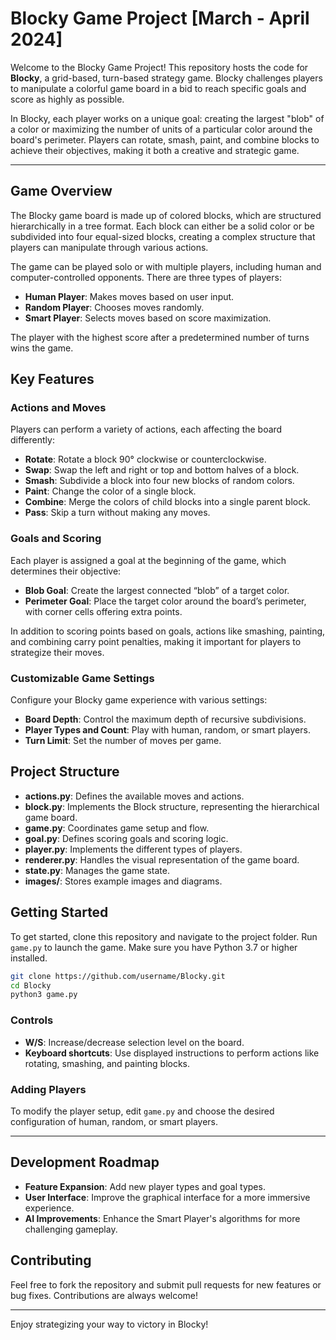 # Blocky Game Project [March - April 2024]

Welcome to the Blocky Game Project! This repository hosts the code for **Blocky**, a grid-based, turn-based strategy game. Blocky challenges players to manipulate a colorful game board in a bid to reach specific goals and score as highly as possible.

In Blocky, each player works on a unique goal: creating the largest "blob" of a color or maximizing the number of units of a particular color around the board's perimeter. Players can rotate, smash, paint, and combine blocks to achieve their objectives, making it both a creative and strategic game.

---

## Game Overview

The Blocky game board is made up of colored blocks, which are structured hierarchically in a tree format. Each block can either be a solid color or be subdivided into four equal-sized blocks, creating a complex structure that players can manipulate through various actions.

The game can be played solo or with multiple players, including human and computer-controlled opponents. There are three types of players:
- **Human Player**: Makes moves based on user input.
- **Random Player**: Chooses moves randomly.
- **Smart Player**: Selects moves based on score maximization.

The player with the highest score after a predetermined number of turns wins the game.

## Key Features

### Actions and Moves
Players can perform a variety of actions, each affecting the board differently:
- **Rotate**: Rotate a block 90° clockwise or counterclockwise.
- **Swap**: Swap the left and right or top and bottom halves of a block.
- **Smash**: Subdivide a block into four new blocks of random colors.
- **Paint**: Change the color of a single block.
- **Combine**: Merge the colors of child blocks into a single parent block.
- **Pass**: Skip a turn without making any moves.

### Goals and Scoring
Each player is assigned a goal at the beginning of the game, which determines their objective:
- **Blob Goal**: Create the largest connected “blob” of a target color.
- **Perimeter Goal**: Place the target color around the board’s perimeter, with corner cells offering extra points.

In addition to scoring points based on goals, actions like smashing, painting, and combining carry point penalties, making it important for players to strategize their moves.

### Customizable Game Settings
Configure your Blocky game experience with various settings:
- **Board Depth**: Control the maximum depth of recursive subdivisions.
- **Player Types and Count**: Play with human, random, or smart players.
- **Turn Limit**: Set the number of moves per game.

## Project Structure

- **actions.py**: Defines the available moves and actions.
- **block.py**: Implements the Block structure, representing the hierarchical game board.
- **game.py**: Coordinates game setup and flow.
- **goal.py**: Defines scoring goals and scoring logic.
- **player.py**: Implements the different types of players.
- **renderer.py**: Handles the visual representation of the game board.
- **state.py**: Manages the game state.
- **images/**: Stores example images and diagrams.

## Getting Started

To get started, clone this repository and navigate to the project folder. Run `game.py` to launch the game. Make sure you have Python 3.7 or higher installed.

```bash
git clone https://github.com/username/Blocky.git
cd Blocky
python3 game.py
```

### Controls

- **W/S**: Increase/decrease selection level on the board.
- **Keyboard shortcuts**: Use displayed instructions to perform actions like rotating, smashing, and painting blocks.

### Adding Players
To modify the player setup, edit `game.py` and choose the desired configuration of human, random, or smart players.

---

## Development Roadmap

- **Feature Expansion**: Add new player types and goal types.
- **User Interface**: Improve the graphical interface for a more immersive experience.
- **AI Improvements**: Enhance the Smart Player's algorithms for more challenging gameplay.

## Contributing

Feel free to fork the repository and submit pull requests for new features or bug fixes. Contributions are always welcome!

---

Enjoy strategizing your way to victory in Blocky!
